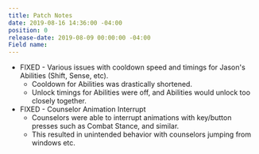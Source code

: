 ```yaml
---
title: Patch Notes
date: 2019-08-16 14:36:00 -04:00
position: 0
release-date: 2019-08-09 00:00:00 -04:00
Field name: 
---
```


* FIXED - Various issues with cooldown speed and timings for Jason's Abilities (Shift, Sense, etc).
    * Cooldown for Abilities was drastically shortened.
    * Unlock timings for Abilities were off, and Abilities would unlock too closely together.
* FIXED - Counselor Animation Interrupt
    * Counselors were able to interrupt animations with key/button presses such as Combat Stance, and similar.
    * This resulted in unintended behavior with counselors jumping from windows etc.